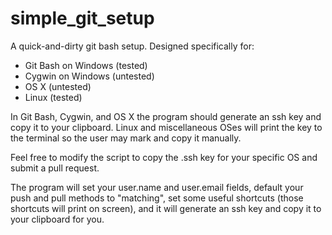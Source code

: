 # simple_git_setup
A quick-and-dirty git bash setup.
Designed specifically for:
- Git Bash on Windows (tested)
- Cygwin on Windows (untested)
- OS X (untested)
- Linux (tested)

In Git Bash, Cygwin, and OS X the program should generate an ssh key and copy it to your clipboard. Linux and miscellaneous OSes will print the key to the terminal so the user may mark and copy it manually.

Feel free to modify the script to copy the .ssh key for your specific OS and submit a pull request.

The program will set your user.name and user.email fields, default your push and pull methods to "matching", set some useful shortcuts (those shortcuts will print on screen), and it will generate an ssh key and copy it to your clipboard for you.
